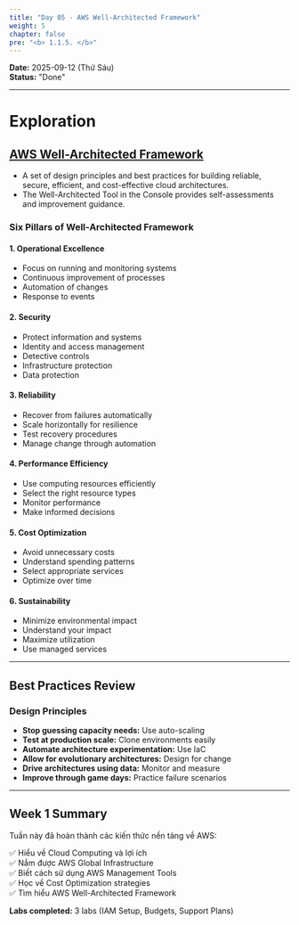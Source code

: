 ```yaml
---
title: "Day 05 - AWS Well-Architected Framework"
weight: 5
chapter: false
pre: "<b> 1.1.5. </b>"
---
```


**Date:** 2025-09-12 (Thứ Sáu)  
**Status:** "Done"  

---

# **Exploration**

## [AWS Well-Architected Framework](https://docs.aws.amazon.com/wellarchitected)

- A set of design principles and best practices for building reliable, secure, efficient, and cost-effective cloud architectures.  
- The Well-Architected Tool in the Console provides self-assessments and improvement guidance.

### Six Pillars of Well-Architected Framework

#### 1. Operational Excellence

- Focus on running and monitoring systems
- Continuous improvement of processes
- Automation of changes
- Response to events

#### 2. Security

- Protect information and systems
- Identity and access management
- Detective controls
- Infrastructure protection
- Data protection

#### 3. Reliability

- Recover from failures automatically
- Scale horizontally for resilience
- Test recovery procedures
- Manage change through automation

#### 4. Performance Efficiency

- Use computing resources efficiently
- Select the right resource types
- Monitor performance
- Make informed decisions

#### 5. Cost Optimization

- Avoid unnecessary costs
- Understand spending patterns
- Select appropriate services
- Optimize over time

#### 6. Sustainability

- Minimize environmental impact
- Understand your impact
- Maximize utilization
- Use managed services

---

## Best Practices Review

### Design Principles

- **Stop guessing capacity needs:** Use auto-scaling
- **Test at production scale:** Clone environments easily
- **Automate architecture experimentation:** Use IaC
- **Allow for evolutionary architectures:** Design for change
- **Drive architectures using data:** Monitor and measure
- **Improve through game days:** Practice failure scenarios

---

## Week 1 Summary

Tuần này đã hoàn thành các kiến thức nền tảng về AWS:

✅ Hiểu về Cloud Computing và lợi ích  
✅ Nắm được AWS Global Infrastructure  
✅ Biết cách sử dụng AWS Management Tools  
✅ Học về Cost Optimization strategies  
✅ Tìm hiểu AWS Well-Architected Framework  

**Labs completed:** 3 labs (IAM Setup, Budgets, Support Plans)
